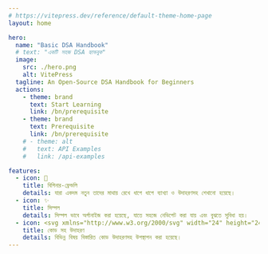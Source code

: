 ```yaml
---
# https://vitepress.dev/reference/default-theme-home-page
layout: home

hero:
  name: "Basic DSA Handbook"
  # text: "একটি সহজ DSA হ্যান্ডবুক"
  image:
    src: ./hero.png
    alt: VitePress
  tagline: An Open-Source DSA Handbook for Beginners
  actions:
    - theme: brand
      text: Start Learning
      link: /bn/prerequisite
    - theme: brand
      text: Prerequisite
      link: /bn/prerequisite
    # - theme: alt
    #   text: API Examples
    #   link: /api-examples

features:
  - icon: 🌱
    title: বিগিনার-ফ্রেন্ডলি
    details: যারা একদম নতুন তাদের মাথায় রেখে ধাপে ধাপে ব্যাখ্যা ও উদাহরণসহ শেখানো হয়েছে।
  - icon: ✨
    title: সিম্পল
    details: সিম্পল ভাবে অর্গানাইজ করা হয়েছে, যাতে সহজে নেভিগেট করা যায় এবং বুঝতে সুবিধা হয়।
  - icon: <svg xmlns="http://www.w3.org/2000/svg" width="24" height="24" viewBox="0 0 24 24"><g fill="none"><path fill="url(#fluentColorCode240)" d="m8.086 18.61l5.996-14.004a1 1 0 0 1 1.878.678l-.04.11l-5.996 14.004a1 1 0 0 1-1.878-.677zl5.996-14.005zm-5.793-7.317l4-4a1 1 0 0 1 1.497 1.32l-.083.094L4.414 12l3.293 3.293a1 1 0 0 1-1.32 1.497l-.094-.083l-4-4a1 1 0 0 1-.083-1.32zl4-4zm14-4.001a1 1 0 0 1 1.32-.083l.093.083l4.001 4a1 1 0 0 1 .083 1.321l-.083.095l-4.001 3.995a1 1 0 0 1-1.497-1.32l.084-.095l3.292-3.289l-3.293-3.293a1 1 0 0 1 0-1.414"/><defs><linearGradient id="fluentColorCode240" x1="2.588" x2="20.693" y1="2.933" y2="22.309" gradientUnits="userSpaceOnUse"><stop stop-color="#c76efb"/><stop offset="1" stop-color="#8b52f4"/></linearGradient></defs></g></svg>
    title: কোড সহ উদাহরণ
    details: বিভিন্ন বিষয় বিস্তারিত কোড উদাহরণসহ উপস্থাপন করা হয়েছে।
---
```


<style>
  :root {
  --vp-home-hero-name-color: transparent;
  --vp-home-hero-name-background: -webkit-linear-gradient(120deg, #ff9966, #ff5e62);

  /* Primary button */
  --vp-button-brand-bg: #2b2b2b;
  --vp-button-brand-text: #ffffff;
  --vp-button-brand-hover-bg: #1f1f1f;
  --vp-button-brand-hover-text: #e0e0e0;
  /* --vp-button-brand-border-radius: 6px; */

  /* Secondary button */
  --vp-button-secondary-bg: #f5f5f5;
  --vp-button-secondary-text: #2b2b2b;
  --vp-button-secondary-border: 1px solid #c0c0c0;
  --vp-button-secondary-hover-bg: #e0e0e0;
  --vp-button-secondary-hover-text: #1a1a1a;


}
</style>
